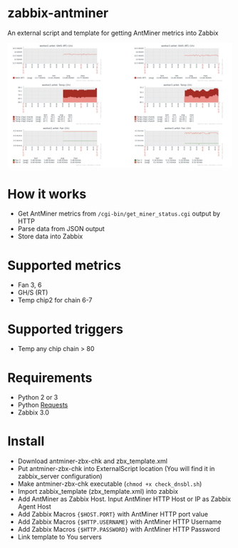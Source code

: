 # zabbix-antminer

An external script and template for getting AntMiner metrics into Zabbix

![Zabbix screen](screenshots/zabbix.png?raw=true "Zabbix screen")

# How it works

* Get AntMiner metrics from `/cgi-bin/get_miner_status.cgi` output by HTTP
* Parse data from JSON output
* Store data into Zabbix

# Supported metrics
* Fan 3, 6
* GH/S (RT)
* Temp chip2 for chain 6-7

# Supported triggers
* Temp any chip chain > 80

# Requirements
* Python 2 or 3
* Python [Requests](https://pypi.python.org/pypi/requests)
* Zabbix 3.0

# Install
* Download antminer-zbx-chk and zbx_template.xml
* Put antminer-zbx-chk into ExternalScript location (You will find it in zabbix_server configuration)
* Make antminer-zbx-chk executable (`chmod +x check_dnsbl.sh`)
* Import zabbix_template (zbx_template.xml) into zabbix
* Add AntMiner as Zabbix Host. Input AntMiner HTTP Host or IP as Zabbix Agent Host
* Add Zabbix Macros `{$HOST.PORT}` with AntMiner HTTP port value
* Add Zabbix Macros `{$HTTP.USERNAME}` with AntMiner HTTP Username
* Add Zabbix Macros `{$HTTP.PASSWORD}` with AntMiner HTTP Password
* Link template to You servers
